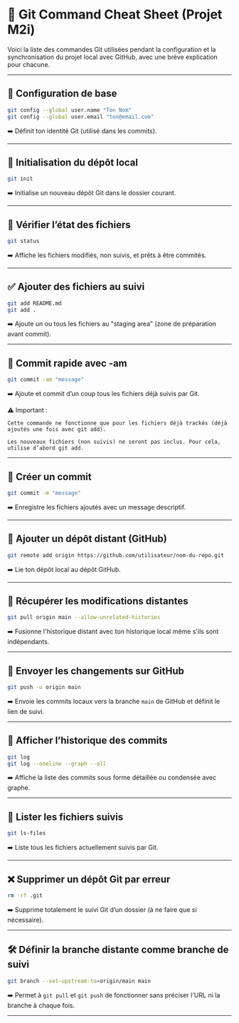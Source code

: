 
# 🧾 Git Command Cheat Sheet (Projet M2i)

Voici la liste des commandes Git utilisées pendant la configuration et la synchronisation du projet local avec GitHub, avec une brève explication pour chacune.

---

## 🔧 Configuration de base

```bash
git config --global user.name "Ton Nom"
git config --global user.email "ton@email.com"
```
➡️ Définit ton identité Git (utilisé dans les commits).

---

## 📁 Initialisation du dépôt local

```bash
git init
```
➡️ Initialise un nouveau dépôt Git dans le dossier courant.

---

## 📄 Vérifier l’état des fichiers

```bash
git status
```
➡️ Affiche les fichiers modifiés, non suivis, et prêts à être commités.

---

## ✅ Ajouter des fichiers au suivi

```bash
git add README.md
git add .
```
➡️ Ajoute un ou tous les fichiers au "staging area" (zone de préparation avant commit).

---

## 📝 Commit rapide avec -am

```bash
git commit -am "message"
```

➡️ Ajoute et commit d’un coup tous les fichiers déjà suivis par Git.

⚠️ Important :

    Cette commande ne fonctionne que pour les fichiers déjà trackés (déjà ajoutés une fois avec git add).

    Les nouveaux fichiers (non suivis) ne seront pas inclus. Pour cela, utilise d’abord git add.

---

## 🧾 Créer un commit

```bash
git commit -m "message"
```
➡️ Enregistre les fichiers ajoutés avec un message descriptif.

---

## 🔗 Ajouter un dépôt distant (GitHub)

```bash
git remote add origin https://github.com/utilisateur/nom-du-repo.git
```
➡️ Lie ton dépôt local au dépôt GitHub.

---

## 🔄 Récupérer les modifications distantes

```bash
git pull origin main --allow-unrelated-histories
```
➡️ Fusionne l'historique distant avec ton historique local même s'ils sont indépendants.

---

## 🚀 Envoyer les changements sur GitHub

```bash
git push -u origin main
```
➡️ Envoie les commits locaux vers la branche `main` de GitHub et définit le lien de suivi.

---

## 📜 Afficher l’historique des commits

```bash
git log
git log --oneline --graph --all
```
➡️ Affiche la liste des commits sous forme détaillée ou condensée avec graphe.

---

## 📂 Lister les fichiers suivis

```bash
git ls-files
```
➡️ Liste tous les fichiers actuellement suivis par Git.

---

## ❌ Supprimer un dépôt Git par erreur

```bash
rm -rf .git
```
➡️ Supprime totalement le suivi Git d’un dossier (à ne faire que si nécessaire).

---

## 🛠️ Définir la branche distante comme branche de suivi

```bash
git branch --set-upstream-to=origin/main main
```
➡️ Permet à `git pull` et `git push` de fonctionner sans préciser l'URL ni la branche à chaque fois.

---

